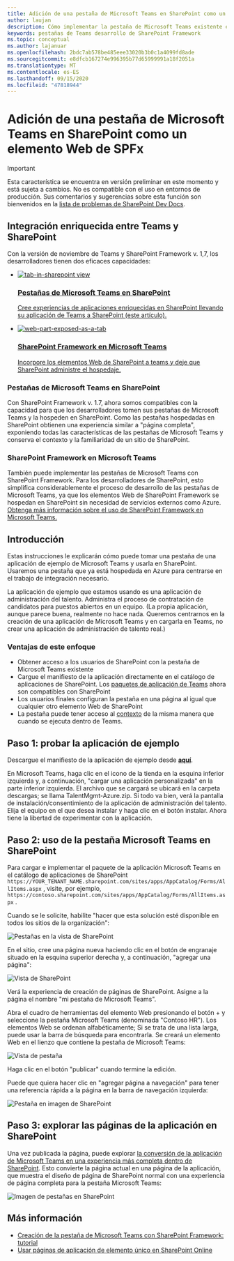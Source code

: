 ```yaml
---
title: Adición de una pestaña de Microsoft Teams en SharePoint como un elemento Web de SPFx
author: laujan
description: Cómo implementar la pestaña de Microsoft Teams existente en SharePoint como un elemento Web de SharePoint Framework.
keywords: pestañas de Teams desarrollo de SharePoint Framework
ms.topic: conceptual
ms.author: lajanuar
ms.openlocfilehash: 2bdc7ab578be485eee33020b3b0c1a4099fd8ade
ms.sourcegitcommit: e8dfcb167274e996395b77d65999991a18f2051a
ms.translationtype: MT
ms.contentlocale: es-ES
ms.lasthandoff: 09/15/2020
ms.locfileid: "47818944"
---
```

# <a name="adding-a-microsoft-teams-tab-in-sharepoint-as-an-spfx-web-part"></a>Adición de una pestaña de Microsoft Teams en SharePoint como un elemento Web de SPFx

> [!IMPORTANT]
> Esta característica se encuentra en versión preliminar en este momento y está sujeta a cambios. No es compatible con el uso en entornos de producción. Sus comentarios y sugerencias sobre esta función son bienvenidos en la [lista de problemas de SharePoint Dev Docs](https://github.com/SharePoint/sp-dev-docs/issues).

## <a name="rich-integration-between-teams-and-sharepoint"></a>Integración enriquecida entre Teams y SharePoint

Con la versión de noviembre de Teams y SharePoint Framework v. 1,7, los desarrolladores tienen dos eficaces capacidades:

<ul  class="panelContent cardsC">
<li>
    <a href="#introduction">
        <div class="cardSize">
            <div class="cardPadding">
                <div class="card">
                    <div class="cardImageOuter">
                        <div class="cardImage bgdAccent1">
                            <img src="~/assets/images/tabs/tabs-in-sharepoint/image084.png" alt="tab-in-sharepoint view"/>
                        </div>
                    </div>
                    <div class="cardText">
                        <h3>Pestañas de Microsoft Teams en SharePoint</h3>
                        <p>Cree experiencias de aplicaciones enriquecidas en SharePoint llevando su aplicación de Teams a SharePoint (este artículo).</p>
                    </div>
                </div>
            </div>
        </div>
    </a>
</li>
<li>
    <a href="https://docs.microsoft.com/sharepoint/dev/spfx/web-parts/get-started/using-web-part-as-ms-teams-tab">
        <div class="cardSize">
            <div class="cardPadding">
                <div class="card">
                    <div class="cardImageOuter">
                        <div class="cardImage bgdAccent1">
                            <img src="~/assets/images/tabs/tabs-in-sharepoint/SharePoint-web-part-exposed-as-a-Tab-in-Microsoft-Teams.png" alt="web-part-exposed-as-a-tab" />
                        </div>
                    </div>
                    <div class="cardText">
                        <h3>SharePoint Framework en Microsoft Teams</h3>
                        <p>Incorpore los elementos Web de SharePoint a teams y deje que SharePoint administre el hospedaje.</p>
                    </div>
                </div>
            </div>
        </div>
    </a>
</li>
</ul>

### <a name="teams-tabs-in-sharepoint"></a>Pestañas de Microsoft Teams en SharePoint

Con SharePoint Framework v. 1.7, ahora somos compatibles con la capacidad para que los desarrolladores tomen sus pestañas de Microsoft Teams y la hospeden en SharePoint. Como las pestañas hospedadas en SharePoint obtienen una experiencia similar a "página completa", exponiendo todas las características de las pestañas de Microsoft Teams y conserva el contexto y la familiaridad de un sitio de SharePoint.

### <a name="sharepoint-framework-in-teams"></a>SharePoint Framework en Microsoft Teams

También puede implementar las pestañas de Microsoft Teams con SharePoint Framework. Para los desarrolladores de SharePoint, esto simplifica considerablemente el proceso de desarrollo de las pestañas de Microsoft Teams, ya que los elementos Web de SharePoint Framework se hospedan en SharePoint sin necesidad de servicios externos como Azure. [Obtenga más información sobre el uso de SharePoint Framework en Microsoft Teams.](/sharepoint/dev/spfx/web-parts/get-started/using-web-part-as-ms-teams-tab)

## <a name="introduction"></a>Introducción

Estas instrucciones le explicarán cómo puede tomar una pestaña de una aplicación de ejemplo de Microsoft Teams y usarla en SharePoint. Usaremos una pestaña que ya está hospedada en Azure para centrarse en el trabajo de integración necesario.

La aplicación de ejemplo que estamos usando es una aplicación de administración del talento. Administra el proceso de contratación de candidatos para puestos abiertos en un equipo. (La propia aplicación, aunque parece buena, realmente no hace nada. Queremos centrarnos en la creación de una aplicación de Microsoft Teams y en cargarla en Teams, no crear una aplicación de administración de talento real.)

### <a name="benefits-of-this-approach"></a>Ventajas de este enfoque

- Obtener acceso a los usuarios de SharePoint con la pestaña de Microsoft Teams existente
- Cargue el manifiesto de la aplicación directamente en el catálogo de aplicaciones de SharePoint. Los [paquetes de aplicación de Teams](~/concepts/build-and-test/apps-package.md) ahora son compatibles con SharePoint
- Los usuarios finales configuran la pestaña en una página al igual que cualquier otro elemento Web de SharePoint
- La pestaña puede tener acceso al [contexto](~/tabs/how-to/access-teams-context.md) de la misma manera que cuando se ejecuta dentro de Teams.

## <a name="step-1-testing-the-sample-app"></a>Paso 1: probar la aplicación de ejemplo

Descargue el manifiesto de la aplicación de ejemplo desde [**aquí**](https://github.com/MicrosoftDocs/msteams-docs/raw/master/msteams-platform/assets/downloads/TalentMgmt-Azure.zip).

En Microsoft Teams, haga clic en el icono de la tienda en la esquina inferior izquierda y, a continuación, "cargar una aplicación personalizada" en la parte inferior izquierda. El archivo que se cargará se ubicará en la carpeta descargas; se llama TalentMgmt-Azure.zip. Si todo va bien, verá la pantalla de instalación/consentimiento de la aplicación de administración del talento. Elija el equipo en el que desea instalar y haga clic en el botón instalar. Ahora tiene la libertad de experimentar con la aplicación.

## <a name="step-2-using-the-teams-tab-in-sharepoint"></a>Paso 2: uso de la pestaña Microsoft Teams en SharePoint

Para cargar e implementar el paquete de la aplicación Microsoft Teams en el catálogo de aplicaciones de SharePoint `https://YOUR_TENANT_NAME.sharepoint.com/sites/apps/AppCatalog/Forms/AllItems.aspx` , visite, por ejemplo, `https://contoso.sharepoint.com/sites/apps/AppCatalog/Forms/AllItems.aspx` .

Cuando se le solicite, habilite "hacer que esta solución esté disponible en todos los sitios de la organización":

![Pestañas en la vista de SharePoint](~/assets/images/tabs/tabs-in-sharepoint/image065.png)

En el sitio, cree una página nueva haciendo clic en el botón de engranaje situado en la esquina superior derecha y, a continuación, "agregar una página":

![Vista de SharePoint](~/assets/images/tabs/tabs-in-sharepoint/image066.png)

Verá la experiencia de creación de páginas de SharePoint. Asigne a la página el nombre "mi pestaña de Microsoft Teams".

Abra el cuadro de herramientas del elemento Web presionando el botón + y seleccione la pestaña Microsoft Teams (denominada "Contoso HR"). Los elementos Web se ordenan alfabéticamente; Si se trata de una lista larga, puede usar la barra de búsqueda para encontrarla. Se creará un elemento Web en el lienzo que contiene la pestaña de Microsoft Teams:

![Vista de pestaña](~/assets/images/tabs/tabs-in-sharepoint/image071.png)

Haga clic en el botón "publicar" cuando termine la edición.

Puede que quiera hacer clic en "agregar página a navegación" para tener una referencia rápida a la página en la barra de navegación izquierda:

![Pestaña en imagen de SharePoint](~/assets/images/tabs/tabs-in-sharepoint/image073.png)

## <a name="step-3-explore-app-pages-in-sharepoint"></a>Paso 3: explorar las páginas de la aplicación en SharePoint

Una vez publicada la página, puede explorar [la conversión de la aplicación de Microsoft Teams en una experiencia más completa dentro de SharePoint](/sharepoint/dev/spfx/web-parts/single-part-app-pages). Esto convierte la página actual en una página de la aplicación, que muestra el diseño de página de SharePoint normal con una experiencia de página completa para la pestaña Microsoft Teams:

![Imagen de pestañas en SharePoint](~/assets/images/tabs/tabs-in-sharepoint/image085.png)

## <a name="more-information"></a>Más información

- [Creación de la pestaña de Microsoft Teams con SharePoint Framework: tutorial](/sharepoint/dev/spfx/web-parts/get-started/using-web-part-as-ms-teams-tab)
- [Usar páginas de aplicación de elemento único en SharePoint Online](/sharepoint/dev/spfx/web-parts/single-part-app-pages)
